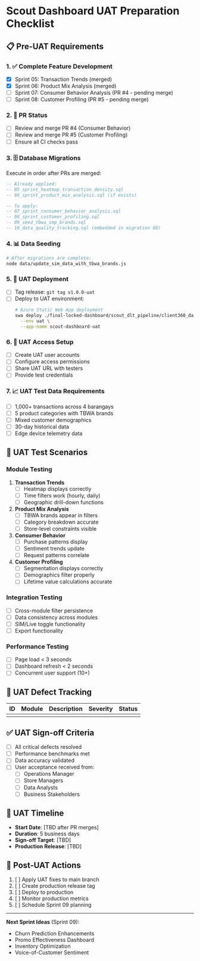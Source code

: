 # Scout Dashboard UAT Preparation Checklist

## 📋 Pre-UAT Requirements

### 1. ✅ Complete Feature Development
- [x] Sprint 05: Transaction Trends (merged)
- [x] Sprint 06: Product Mix Analysis (merged) 
- [ ] Sprint 07: Consumer Behavior Analysis (PR #4 - pending merge)
- [ ] Sprint 08: Customer Profiling (PR #5 - pending merge)

### 2. 🔄 PR Status
- [ ] Review and merge PR #4 (Consumer Behavior)
- [ ] Review and merge PR #5 (Customer Profiling)
- [ ] Ensure all CI checks pass

### 3. 🗄️ Database Migrations
Execute in order after PRs are merged:
```sql
-- Already applied:
-- 05_sprint_heatmap_transaction_density.sql
-- 06_sprint_product_mix_analysis.sql (if exists)

-- To apply:
-- 07_sprint_consumer_behavior_analysis.sql
-- 08_sprint_customer_profiling.sql
-- 09_seed_tbwa_smp_brands.sql
-- 10_data_quality_tracking.sql (embedded in migration 08)
```

### 4. 📊 Data Seeding
```bash
# After migrations are complete:
node data/update_sim_data_with_tbwa_brands.js
```

### 5. 🚀 UAT Deployment
- [ ] Tag release: `git tag v1.0.0-uat`
- [ ] Deploy to UAT environment:
  ```bash
  # Azure Static Web App deployment
  swa deploy ./final-locked-dashboard/scout_dlt_pipeline/client360_dashboard/deploy \
    --env uat \
    --app-name scout-dashboard-uat
  ```

### 6. 👥 UAT Access Setup
- [ ] Create UAT user accounts
- [ ] Configure access permissions
- [ ] Share UAT URL with testers
- [ ] Provide test credentials

### 7. 📈 UAT Test Data Requirements
- [ ] 1,000+ transactions across 4 barangays
- [ ] 5 product categories with TBWA brands
- [ ] Mixed customer demographics
- [ ] 30-day historical data
- [ ] Edge device telemetry data

## 🧪 UAT Test Scenarios

### Module Testing
1. **Transaction Trends**
   - [ ] Heatmap displays correctly
   - [ ] Time filters work (hourly, daily)
   - [ ] Geographic drill-down functions

2. **Product Mix Analysis**
   - [ ] TBWA brands appear in filters
   - [ ] Category breakdown accurate
   - [ ] Store-level constraints visible

3. **Consumer Behavior**
   - [ ] Purchase patterns display
   - [ ] Sentiment trends update
   - [ ] Request patterns correlate

4. **Customer Profiling**
   - [ ] Segmentation displays correctly
   - [ ] Demographics filter properly
   - [ ] Lifetime value calculations accurate

### Integration Testing
- [ ] Cross-module filter persistence
- [ ] Data consistency across modules
- [ ] SIM/Live toggle functionality
- [ ] Export functionality

### Performance Testing
- [ ] Page load < 3 seconds
- [ ] Dashboard refresh < 2 seconds
- [ ] Concurrent user support (10+)

## 🐛 UAT Defect Tracking

| ID | Module | Description | Severity | Status |
|----|--------|-------------|----------|--------|
| | | | | |

## ✅ UAT Sign-off Criteria

- [ ] All critical defects resolved
- [ ] Performance benchmarks met
- [ ] Data accuracy validated
- [ ] User acceptance received from:
  - [ ] Operations Manager
  - [ ] Store Managers
  - [ ] Data Analysts
  - [ ] Business Stakeholders

## 📅 UAT Timeline

- **Start Date**: [TBD after PR merges]
- **Duration**: 5 business days
- **Sign-off Target**: [TBD]
- **Production Release**: [TBD]

## 🚀 Post-UAT Actions

1. [ ] Apply UAT fixes to main branch
2. [ ] Create production release tag
3. [ ] Deploy to production
4. [ ] Monitor production metrics
5. [ ] Schedule Sprint 09 planning

---

**Next Sprint Ideas** (Sprint 09):
- Churn Prediction Enhancements
- Promo Effectiveness Dashboard
- Inventory Optimization
- Voice-of-Customer Sentiment